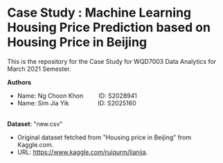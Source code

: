 # Case Study : Machine Learning Housing Price Prediction based on Housing Price in Beijing

This is the repository for the Case Study for WQD7003 Data Analytics for March 2021 Semester.

<b>Authors</b>
- Name: Ng Choon Khon   &nbsp; &nbsp; &nbsp; &nbsp; ID: S2028941
- Name: Sim Jia Yik     &nbsp; &nbsp; &nbsp; &nbsp; &nbsp; &nbsp; &nbsp; &nbsp; ID: S2025160

<br>
<b>Dataset</b>: "new.csv"

- Original dataset fetched from "Housing price in Beijing" from Kaggle.com.
- URL: https://www.kaggle.com/ruiqurm/lianjia.
